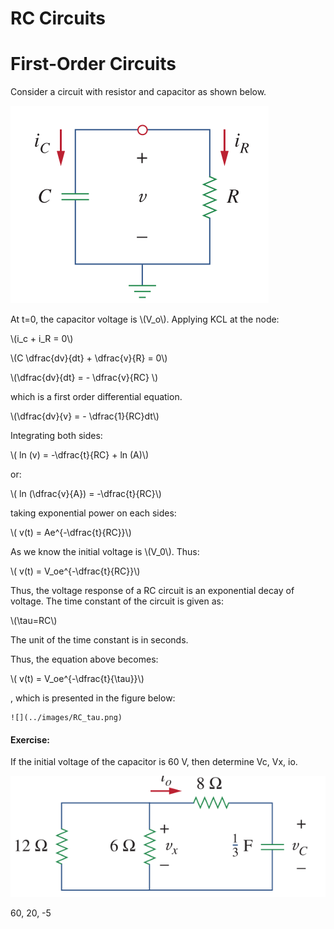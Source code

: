 # RC Circuits

# First-Order Circuits

Consider a circuit with resistor and capacitor as shown below.

![](../images/RC_circuit.png)

At t=0, the capacitor voltage is \\(V_o\\). Applying KCL at the node:

\\(i_c + i_R = 0\\)

\\(C \dfrac{dv}{dt} + \dfrac{v}{R} = 0\\)

\\(\dfrac{dv}{dt} = - \dfrac{v}{RC} \\)

which is a first order differential equation.

\\(\dfrac{dv}{v} = - \dfrac{1}{RC}dt\\)

Integrating both sides:

\\( ln (v) = -\dfrac{t}{RC} + ln (A)\\)

or:

\\( ln (\dfrac{v}{A}) = -\dfrac{t}{RC}\\)

taking exponential power on each sides:

\\( v(t) = Ae^{-\dfrac{t}{RC}}\\)

As we know the initial voltage is \\(V_0\\). Thus:

\\( v(t) = V_oe^{-\dfrac{t}{RC}}\\)

Thus, the voltage response of a RC circuit is an exponential decay of voltage.
The time constant of the circuit is given as:

\\(\tau=RC\\)

The unit of the time constant is in seconds.

Thus, the equation above becomes:

\\( v(t) = V_oe^{-\dfrac{t}{\tau}}\\)

, which is presented in the figure below:

    ![](../images/RC_tau.png)


#### Exercise:


If the initial voltage of the capacitor is 60 V, then determine Vc, Vx, io.

![](../images/RC_ex1.png)

60, 20, -5
